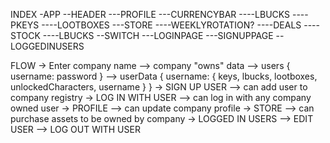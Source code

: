 INDEX
-APP
--HEADER
---PROFILE
---CURRENCYBAR
----LBUCKS
----PKEYS
----LOOTBOXES
---STORE
----WEEKLYROTATION?
----DEALS
----STOCK
----LBUCKS
--SWITCH
---LOGINPAGE
---SIGNUPPAGE
--LOGGEDINUSERS

FLOW
-> Enter company name
--> company "owns" data
--> users { username: password }
--> userData { username: { keys, lbucks, lootboxes, unlockedCharacters, username } }
-> SIGN UP USER
--> can add user to company registry
-> LOG IN WITH USER
--> can log in with any company owned user
-> PROFILE
--> can update company profile
-> STORE
--> can purchase assets to be owned by company
-> LOGGED IN USERS
--> EDIT USER
--> LOG OUT WITH USER
